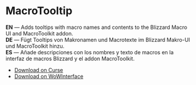 MacroTooltip
===============

**EN** — Adds tooltips with macro names and contents to the Blizzard Macro UI and MacroToolkit addon.  
**DE** — Fügt Tooltips von Makronamen und Macrotexte im Blizzard Makro-UI und MacroToolkit hinzu.  
**ES** — Añade descripciones con los nombres y texto de macros en la interfaz de macros Blizzard y el addon MacroToolkit.

* [Download on Curse](https://mods.curse.com/addons/wow/macrotooltip/)
* [Download on WoWInterface](https://www.wowinterface.com/downloads/info22720-MacroTooltip.html)
